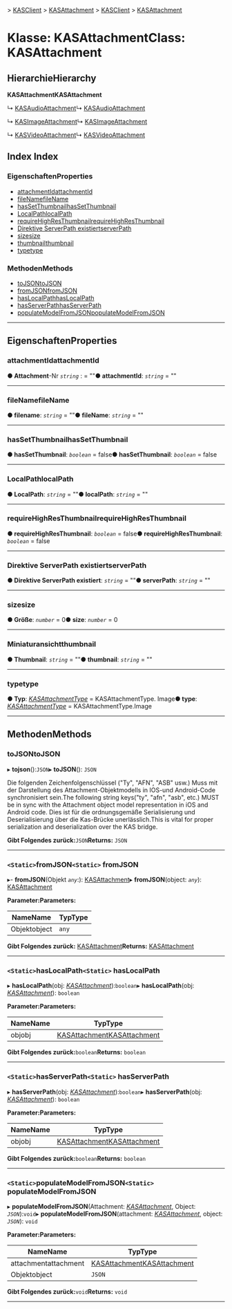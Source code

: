 <span data-ttu-id="ee02e-101">[](../README.md) > [KASClient](../modules/kasclient.md) > [KASAttachment](../classes/kasclient.kasattachment.md)</span><span class="sxs-lookup"><span data-stu-id="ee02e-101">[](../README.md) > [KASClient](../modules/kasclient.md) > [KASAttachment](../classes/kasclient.kasattachment.md)</span></span>

# <a name="class-kasattachment"></a><span data-ttu-id="ee02e-102">Klasse: KASAttachment</span><span class="sxs-lookup"><span data-stu-id="ee02e-102">Class: KASAttachment</span></span>

## <a name="hierarchy"></a><span data-ttu-id="ee02e-103">Hierarchie</span><span class="sxs-lookup"><span data-stu-id="ee02e-103">Hierarchy</span></span>

<span data-ttu-id="ee02e-104">**KASAttachment**</span><span class="sxs-lookup"><span data-stu-id="ee02e-104">**KASAttachment**</span></span>

<span data-ttu-id="ee02e-105">↳ [KASAudioAttachment](kasclient.kasaudioattachment.md)</span><span class="sxs-lookup"><span data-stu-id="ee02e-105">↳  [KASAudioAttachment](kasclient.kasaudioattachment.md)</span></span>

<span data-ttu-id="ee02e-106">↳ [KASImageAttachment](kasclient.kasimageattachment.md)</span><span class="sxs-lookup"><span data-stu-id="ee02e-106">↳  [KASImageAttachment](kasclient.kasimageattachment.md)</span></span>

<span data-ttu-id="ee02e-107">↳ [KASVideoAttachment](kasclient.kasvideoattachment.md)</span><span class="sxs-lookup"><span data-stu-id="ee02e-107">↳  [KASVideoAttachment](kasclient.kasvideoattachment.md)</span></span>

## <a name="index"></a><span data-ttu-id="ee02e-108">Index </span><span class="sxs-lookup"><span data-stu-id="ee02e-108">Index</span></span>

### <a name="properties"></a><span data-ttu-id="ee02e-109">Eigenschaften</span><span class="sxs-lookup"><span data-stu-id="ee02e-109">Properties</span></span>

* [<span data-ttu-id="ee02e-110">attachmentId</span><span class="sxs-lookup"><span data-stu-id="ee02e-110">attachmentId</span></span>](kasclient.kasattachment.md#attachmentid)
* [<span data-ttu-id="ee02e-111">fileName</span><span class="sxs-lookup"><span data-stu-id="ee02e-111">fileName</span></span>](kasclient.kasattachment.md#filename)
* [<span data-ttu-id="ee02e-112">hasSetThumbnail</span><span class="sxs-lookup"><span data-stu-id="ee02e-112">hasSetThumbnail</span></span>](kasclient.kasattachment.md#hassetthumbnail)
* [<span data-ttu-id="ee02e-113">LocalPath</span><span class="sxs-lookup"><span data-stu-id="ee02e-113">localPath</span></span>](kasclient.kasattachment.md#localpath)
* [<span data-ttu-id="ee02e-114">requireHighResThumbnail</span><span class="sxs-lookup"><span data-stu-id="ee02e-114">requireHighResThumbnail</span></span>](kasclient.kasattachment.md#requirehighresthumbnail)
* [<span data-ttu-id="ee02e-115">Direktive ServerPath existiert</span><span class="sxs-lookup"><span data-stu-id="ee02e-115">serverPath</span></span>](kasclient.kasattachment.md#serverpath)
* [<span data-ttu-id="ee02e-116">size</span><span class="sxs-lookup"><span data-stu-id="ee02e-116">size</span></span>](kasclient.kasattachment.md#size)
* [<span data-ttu-id="ee02e-117">thumbnail</span><span class="sxs-lookup"><span data-stu-id="ee02e-117">thumbnail</span></span>](kasclient.kasattachment.md#thumbnail)
* [<span data-ttu-id="ee02e-118">type</span><span class="sxs-lookup"><span data-stu-id="ee02e-118">type</span></span>](kasclient.kasattachment.md#type)
### <a name="methods"></a><span data-ttu-id="ee02e-119">Methoden</span><span class="sxs-lookup"><span data-stu-id="ee02e-119">Methods</span></span>

* [<span data-ttu-id="ee02e-120">toJSON</span><span class="sxs-lookup"><span data-stu-id="ee02e-120">toJSON</span></span>](kasclient.kasattachment.md#tojson)
* [<span data-ttu-id="ee02e-121">fromJSON</span><span class="sxs-lookup"><span data-stu-id="ee02e-121">fromJSON</span></span>](kasclient.kasattachment.md#fromjson)
* [<span data-ttu-id="ee02e-122">hasLocalPath</span><span class="sxs-lookup"><span data-stu-id="ee02e-122">hasLocalPath</span></span>](kasclient.kasattachment.md#haslocalpath)
* [<span data-ttu-id="ee02e-123">hasServerPath</span><span class="sxs-lookup"><span data-stu-id="ee02e-123">hasServerPath</span></span>](kasclient.kasattachment.md#hasserverpath)
* [<span data-ttu-id="ee02e-124">populateModelFromJSON</span><span class="sxs-lookup"><span data-stu-id="ee02e-124">populateModelFromJSON</span></span>](kasclient.kasattachment.md#populatemodelfromjson)

---

## <a name="properties"></a><span data-ttu-id="ee02e-125">Eigenschaften</span><span class="sxs-lookup"><span data-stu-id="ee02e-125">Properties</span></span>

<a id="attachmentid"></a>

###  <a name="attachmentid"></a><span data-ttu-id="ee02e-126">attachmentId</span><span class="sxs-lookup"><span data-stu-id="ee02e-126">attachmentId</span></span>

<span data-ttu-id="ee02e-127">**● Attachment**-Nr *`string`* : = ""</span><span class="sxs-lookup"><span data-stu-id="ee02e-127">**● attachmentId**: *`string`* = ""</span></span>

___
<a id="filename"></a>

###  <a name="filename"></a><span data-ttu-id="ee02e-128">fileName</span><span class="sxs-lookup"><span data-stu-id="ee02e-128">fileName</span></span>

<span data-ttu-id="ee02e-129">**● filename**: *`string`* = ""</span><span class="sxs-lookup"><span data-stu-id="ee02e-129">**● fileName**: *`string`* = ""</span></span>

___
<a id="hassetthumbnail"></a>

###  <a name="hassetthumbnail"></a><span data-ttu-id="ee02e-130">hasSetThumbnail</span><span class="sxs-lookup"><span data-stu-id="ee02e-130">hasSetThumbnail</span></span>

<span data-ttu-id="ee02e-131">**● hasSetThumbnail**: *`boolean`* = false</span><span class="sxs-lookup"><span data-stu-id="ee02e-131">**● hasSetThumbnail**: *`boolean`* = false</span></span>

___
<a id="localpath"></a>

###  <a name="localpath"></a><span data-ttu-id="ee02e-132">LocalPath</span><span class="sxs-lookup"><span data-stu-id="ee02e-132">localPath</span></span>

<span data-ttu-id="ee02e-133">**● LocalPath**: *`string`* = ""</span><span class="sxs-lookup"><span data-stu-id="ee02e-133">**● localPath**: *`string`* = ""</span></span>

___
<a id="requirehighresthumbnail"></a>

###  <a name="requirehighresthumbnail"></a><span data-ttu-id="ee02e-134">requireHighResThumbnail</span><span class="sxs-lookup"><span data-stu-id="ee02e-134">requireHighResThumbnail</span></span>

<span data-ttu-id="ee02e-135">**● requireHighResThumbnail**: *`boolean`* = false</span><span class="sxs-lookup"><span data-stu-id="ee02e-135">**● requireHighResThumbnail**: *`boolean`* = false</span></span>

___
<a id="serverpath"></a>

###  <a name="serverpath"></a><span data-ttu-id="ee02e-136">Direktive ServerPath existiert</span><span class="sxs-lookup"><span data-stu-id="ee02e-136">serverPath</span></span>

<span data-ttu-id="ee02e-137">**● Direktive ServerPath existiert**: *`string`* = ""</span><span class="sxs-lookup"><span data-stu-id="ee02e-137">**● serverPath**: *`string`* = ""</span></span>

___
<a id="size"></a>

###  <a name="size"></a><span data-ttu-id="ee02e-138">size</span><span class="sxs-lookup"><span data-stu-id="ee02e-138">size</span></span>

<span data-ttu-id="ee02e-139">**● Größe**: *`number`* = 0</span><span class="sxs-lookup"><span data-stu-id="ee02e-139">**● size**: *`number`* = 0</span></span>

___
<a id="thumbnail"></a>

###  <a name="thumbnail"></a><span data-ttu-id="ee02e-140">Miniaturansicht</span><span class="sxs-lookup"><span data-stu-id="ee02e-140">thumbnail</span></span>

<span data-ttu-id="ee02e-141">**● Thumbnail**: *`string`* = ""</span><span class="sxs-lookup"><span data-stu-id="ee02e-141">**● thumbnail**: *`string`* = ""</span></span>

___
<a id="type"></a>

###  <a name="type"></a><span data-ttu-id="ee02e-142">type</span><span class="sxs-lookup"><span data-stu-id="ee02e-142">type</span></span>

<span data-ttu-id="ee02e-143">**● Typ**: *[KASAttachmentType](../enums/kasclient.kasattachmenttype.md)* = KASAttachmentType. Image</span><span class="sxs-lookup"><span data-stu-id="ee02e-143">**● type**: *[KASAttachmentType](../enums/kasclient.kasattachmenttype.md)* =  KASAttachmentType.Image</span></span>

___

## <a name="methods"></a><span data-ttu-id="ee02e-144">Methoden</span><span class="sxs-lookup"><span data-stu-id="ee02e-144">Methods</span></span>

<a id="tojson"></a>

###  <a name="tojson"></a><span data-ttu-id="ee02e-145">toJSON</span><span class="sxs-lookup"><span data-stu-id="ee02e-145">toJSON</span></span>

<span data-ttu-id="ee02e-146">▸ **tojson**():`JSON`</span><span class="sxs-lookup"><span data-stu-id="ee02e-146">▸ **toJSON**(): `JSON`</span></span>

<span data-ttu-id="ee02e-147">Die folgenden Zeichenfolgenschlüssel ("Ty", "AFN", "ASB" usw.) Muss mit der Darstellung des Attachment-Objektmodells in IOS-und Android-Code synchronisiert sein.</span><span class="sxs-lookup"><span data-stu-id="ee02e-147">The following string keys("ty", "afn", "asb", etc.) MUST be in sync with the Attachment object model representation in iOS and Android code.</span></span> <span data-ttu-id="ee02e-148">Dies ist für die ordnungsgemäße Serialisierung und Deserialisierung über die Kas-Brücke unerlässlich.</span><span class="sxs-lookup"><span data-stu-id="ee02e-148">This is vital for proper serialization and deserialization over the KAS bridge.</span></span>

<span data-ttu-id="ee02e-149">**Gibt Folgendes zurück:**`JSON`</span><span class="sxs-lookup"><span data-stu-id="ee02e-149">**Returns:** `JSON`</span></span>

___
<a id="fromjson"></a>

### <a name="static-fromjson"></a><span data-ttu-id="ee02e-150">`<Static>`fromJSON</span><span class="sxs-lookup"><span data-stu-id="ee02e-150">`<Static>` fromJSON</span></span>

<span data-ttu-id="ee02e-151">▸- **fromJSON**(Objekt *`any`*:): [KASAttachment](kasclient.kasattachment.md)</span><span class="sxs-lookup"><span data-stu-id="ee02e-151">▸ **fromJSON**(object: *`any`*): [KASAttachment](kasclient.kasattachment.md)</span></span>

<span data-ttu-id="ee02e-152">**Parameter:**</span><span class="sxs-lookup"><span data-stu-id="ee02e-152">**Parameters:**</span></span>

| <span data-ttu-id="ee02e-153">Name</span><span class="sxs-lookup"><span data-stu-id="ee02e-153">Name</span></span> | <span data-ttu-id="ee02e-154">Typ</span><span class="sxs-lookup"><span data-stu-id="ee02e-154">Type</span></span> |
| ------ | ------ |
| <span data-ttu-id="ee02e-155">Objekt</span><span class="sxs-lookup"><span data-stu-id="ee02e-155">object</span></span> | `any` |

<span data-ttu-id="ee02e-156">**Gibt Folgendes zurück:** [KASAttachment](kasclient.kasattachment.md)</span><span class="sxs-lookup"><span data-stu-id="ee02e-156">**Returns:** [KASAttachment](kasclient.kasattachment.md)</span></span>

___
<a id="haslocalpath"></a>

### <a name="static-haslocalpath"></a><span data-ttu-id="ee02e-157">`<Static>`hasLocalPath</span><span class="sxs-lookup"><span data-stu-id="ee02e-157">`<Static>` hasLocalPath</span></span>

<span data-ttu-id="ee02e-158">▸ **hasLocalPath**(obj: *[KASAttachment](kasclient.kasattachment.md)*):`boolean`</span><span class="sxs-lookup"><span data-stu-id="ee02e-158">▸ **hasLocalPath**(obj: *[KASAttachment](kasclient.kasattachment.md)*): `boolean`</span></span>

<span data-ttu-id="ee02e-159">**Parameter:**</span><span class="sxs-lookup"><span data-stu-id="ee02e-159">**Parameters:**</span></span>

| <span data-ttu-id="ee02e-160">Name</span><span class="sxs-lookup"><span data-stu-id="ee02e-160">Name</span></span> | <span data-ttu-id="ee02e-161">Typ</span><span class="sxs-lookup"><span data-stu-id="ee02e-161">Type</span></span> |
| ------ | ------ |
| <span data-ttu-id="ee02e-162">obj</span><span class="sxs-lookup"><span data-stu-id="ee02e-162">obj</span></span> | [<span data-ttu-id="ee02e-163">KASAttachment</span><span class="sxs-lookup"><span data-stu-id="ee02e-163">KASAttachment</span></span>](kasclient.kasattachment.md) |

<span data-ttu-id="ee02e-164">**Gibt Folgendes zurück:**`boolean`</span><span class="sxs-lookup"><span data-stu-id="ee02e-164">**Returns:** `boolean`</span></span>

___
<a id="hasserverpath"></a>

### <a name="static-hasserverpath"></a><span data-ttu-id="ee02e-165">`<Static>`hasServerPath</span><span class="sxs-lookup"><span data-stu-id="ee02e-165">`<Static>` hasServerPath</span></span>

<span data-ttu-id="ee02e-166">▸ **hasServerPath**(obj: *[KASAttachment](kasclient.kasattachment.md)*):`boolean`</span><span class="sxs-lookup"><span data-stu-id="ee02e-166">▸ **hasServerPath**(obj: *[KASAttachment](kasclient.kasattachment.md)*): `boolean`</span></span>

<span data-ttu-id="ee02e-167">**Parameter:**</span><span class="sxs-lookup"><span data-stu-id="ee02e-167">**Parameters:**</span></span>

| <span data-ttu-id="ee02e-168">Name</span><span class="sxs-lookup"><span data-stu-id="ee02e-168">Name</span></span> | <span data-ttu-id="ee02e-169">Typ</span><span class="sxs-lookup"><span data-stu-id="ee02e-169">Type</span></span> |
| ------ | ------ |
| <span data-ttu-id="ee02e-170">obj</span><span class="sxs-lookup"><span data-stu-id="ee02e-170">obj</span></span> | [<span data-ttu-id="ee02e-171">KASAttachment</span><span class="sxs-lookup"><span data-stu-id="ee02e-171">KASAttachment</span></span>](kasclient.kasattachment.md) |

<span data-ttu-id="ee02e-172">**Gibt Folgendes zurück:**`boolean`</span><span class="sxs-lookup"><span data-stu-id="ee02e-172">**Returns:** `boolean`</span></span>

___
<a id="populatemodelfromjson"></a>

### <a name="static-populatemodelfromjson"></a><span data-ttu-id="ee02e-173">`<Static>`populateModelFromJSON</span><span class="sxs-lookup"><span data-stu-id="ee02e-173">`<Static>` populateModelFromJSON</span></span>

<span data-ttu-id="ee02e-174">▸ **populateModelFromJSON**(Attachment: *[KASAttachment](kasclient.kasattachment.md)*, Object: *`JSON`*):`void`</span><span class="sxs-lookup"><span data-stu-id="ee02e-174">▸ **populateModelFromJSON**(attachment: *[KASAttachment](kasclient.kasattachment.md)*, object: *`JSON`*): `void`</span></span>

<span data-ttu-id="ee02e-175">**Parameter:**</span><span class="sxs-lookup"><span data-stu-id="ee02e-175">**Parameters:**</span></span>

| <span data-ttu-id="ee02e-176">Name</span><span class="sxs-lookup"><span data-stu-id="ee02e-176">Name</span></span> | <span data-ttu-id="ee02e-177">Typ</span><span class="sxs-lookup"><span data-stu-id="ee02e-177">Type</span></span> |
| ------ | ------ |
| <span data-ttu-id="ee02e-178">attachment</span><span class="sxs-lookup"><span data-stu-id="ee02e-178">attachment</span></span> | [<span data-ttu-id="ee02e-179">KASAttachment</span><span class="sxs-lookup"><span data-stu-id="ee02e-179">KASAttachment</span></span>](kasclient.kasattachment.md) |
| <span data-ttu-id="ee02e-180">Objekt</span><span class="sxs-lookup"><span data-stu-id="ee02e-180">object</span></span> | `JSON` |

<span data-ttu-id="ee02e-181">**Gibt Folgendes zurück:**`void`</span><span class="sxs-lookup"><span data-stu-id="ee02e-181">**Returns:** `void`</span></span>

___

